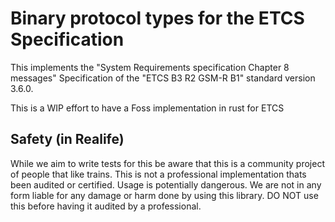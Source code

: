 # Binary protocol types for the ETCS Specification

This implements the "System Requirements specification Chapter 8 messages" Specification of the "ETCS B3 R2 GSM-R B1" standard version 3.6.0.

This is a WIP effort to have a Foss implementation in rust for ETCS

## Safety (in Realife)

While we aim to write tests for this be aware that this is a community project of people that like trains.
This is not a professional implementation thats been audited or certified. Usage is potentially dangerous.
We are not in any form liable for any damage or harm done by using this library.
DO NOT use this before having it audited by a professional.
